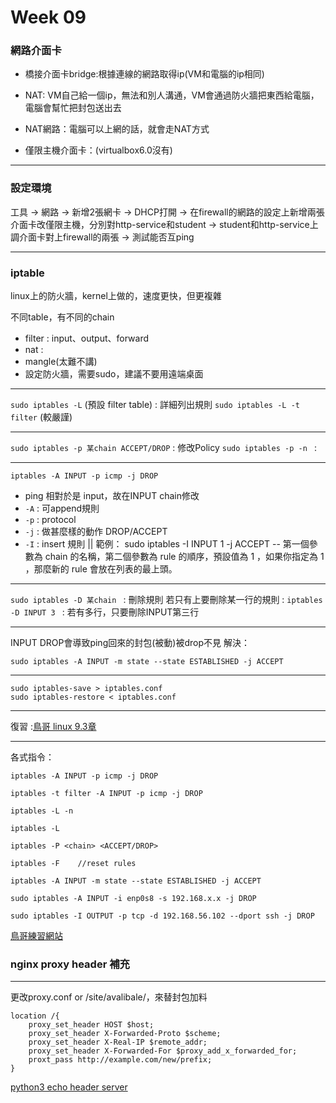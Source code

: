 # Week 09

### 網路介面卡
- 橋接介面卡bridge:根據連線的網路取得ip(VM和電腦的ip相同)

- NAT: VM自己給一個ip，無法和別人溝通，VM會通過防火牆把東西給電腦，電腦會幫忙把封包送出去
- NAT網路：電腦可以上網的話，就會走NAT方式
- 僅限主機介面卡：(virtualbox6.0沒有)

---
### 設定環境
工具 -> 網路 -> 新增2張網卡 -> DHCP打開 -> 在firewall的網路的設定上新增兩張介面卡改僅限主機，分別對http-service和student -> student和http-service上調介面卡對上firewall的兩張 -> 測試能否互ping

---
### iptable
linux上的防火牆，kernel上做的，速度更快，但更複雜

不同table，有不同的chain
- filter : input、output、forward
- nat : 
- mangle(太難不講)
- 設定防火牆，需要sudo，建議不要用遠端桌面
---

```sudo iptables -L``` (預設 filter table) :  詳細列出規則
```sudo iptables -L -t filter``` (較嚴謹) 

---
```sudo iptables -p 某chain ACCEPT/DROP``` : 修改Policy
```sudo iptables -p -n ``` : 

---
```
iptables -A INPUT -p icmp -j DROP
```
- ping 相對於是 input，故在INPUT chain修改
- ```-A``` : 可append規則 
- ```-p``` : protocol
- ```-j``` : 做甚麼樣的動作 DROP/ACCEPT
- ```-I``` : insert 規則 || 範例： sudo iptables -I INPUT 1 -j ACCEPT
-- 第一個參數為 chain 的名稱，第二個參數為 rule 的順序，預設值為 1 ，如果你指定為 1 ，那麼新的 rule 會放在列表的最上頭。


---

```sudo iptables -D 某chain ``` : 刪除規則
若只有上要刪除某一行的規則 : 
```iptables -D INPUT 3 ``` : 若有多行，只要刪除INPUT第三行 

---
INPUT DROP會導致ping回來的封包(被動)被drop不見
解決：

```
sudo iptables -A INPUT -m state --state ESTABLISHED -j ACCEPT
```
---

```
sudo iptables-save > iptables.conf
sudo iptables-restore < iptables.conf
```

---

復習 :[鳥哥 linux 9.3章](http://linux.vbird.org/linux_server/0250simple_firewall.php)


---
各式指令：
```
iptables -A INPUT -p icmp -j DROP
```
```
iptables -t filter -A INPUT -p icmp -j DROP
```
```
iptables -L -n
```
```
iptables -L
```
```
iptables -P <chain> <ACCEPT/DROP>
```
```
iptables -F    //reset rules
```
```
iptables -A INPUT -m state --state ESTABLISHED -j ACCEPT
```
```
sudo iptables -A INPUT -i enp0s8 -s 192.168.x.x -j DROP
```

```
sudo iptables -I OUTPUT -p tcp -d 192.168.56.102 --dport ssh -j DROP
```


[鳥哥練習網站](http://linux.vbird.org/linux_server/0250simple_firewall.php#netfilter)

### nginx proxy header 補充
---
更改proxy.conf or /site/avalibale/<my server>，來替封包加料
```
location /{
    proxy_set_header HOST $host;
    proxy_set_header X-Forwarded-Proto $scheme;
    proxy_set_header X-Real-IP $remote_addr;
    proxy_set_header X-Forwarded-For $proxy_add_x_forwarded_for;
    proxt_pass http://example.com/new/prefix;
}
```
[python3 echo header server](https://gist.github.com/mdonkers/63e115cc0c79b4f6b8b3a6b797e485c7)